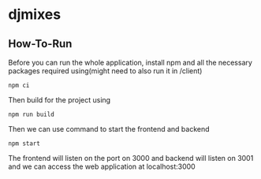 # djmixes
## How-To-Run

Before you can run the whole application, install npm and all the necessary packages required using(might need to also run it in /client)
```
npm ci
```

Then build for the project using
```
npm run build
```
Then we can use command to start the frontend and backend
```
npm start
```

The frontend will listen on the port on 3000 and backend will listen on 3001
and we can access the web application at localhost:3000